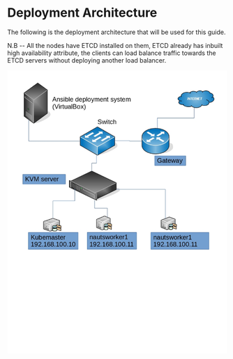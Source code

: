# **Deployment Architecture**

The following is the deployment architecture that will be used for this guide.

N.B -- All the nodes have ETCD installed on them, ETCD already has inbuilt high availability attribute, the clients can load balance traffic towards the ETCD servers without deploying another load balancer.

![](/assets/kubespray.jpg)

